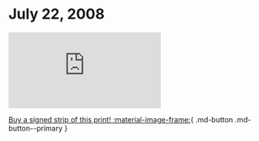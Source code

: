 # July 22, 2008

![](https://www.achewood.com/comic.php?date=07222008)

[Buy a signed strip of this print! :material-image-frame:](https://achewood-holiday-pop-up.myshopify.com/products/strip#07222008){ .md-button .md-button--primary }
